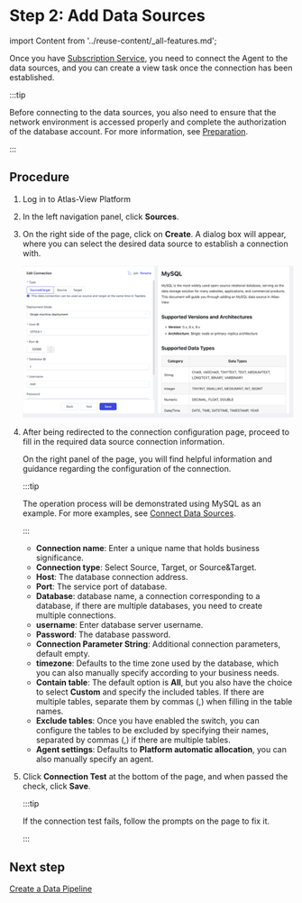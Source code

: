 # Step 2: Add Data Sources

import Content from '../reuse-content/_all-features.md';

<Content />

Once you have [Subscription Service](../billing/renew-subscribe), you need to connect the Agent to the data sources, and you can create a view task once the connection has been established.

:::tip

Before connecting to the data sources, you also need to ensure that the network environment is accessed properly and complete the authorization of the database account. For more information, see [Preparation](../prerequisites/README.md).

:::

## Procedure
1. Log in to Atlas-View Platform

2. In the left navigation panel, click **Sources**.

3. On the right side of the page, click on **Create**. A dialog box will appear, where you can select the desired data source to establish a connection with.

   ![Connection Demo](../images/connect_mysql.jpg)

4. After being redirected to the connection configuration page, proceed to fill in the required data source connection information. 

   On the right panel of the page, you will find helpful information and guidance regarding the configuration of the connection.

   :::tip

   The operation process will be demonstrated using MySQL as an example. For more examples, see [Connect Data Sources](../prerequisites/README.md).

   :::

   * **Connection name**: Enter a unique name that holds business significance.
   * **Connection type**: Select Source, Target, or Source&Target.
   * **Host**: The database connection address.
   * **Port**: The service port of database.
   * **Database**: database name, a connection corresponding to a database, if there are multiple databases, you need to create multiple connections.
   * **username**: Enter database server username.
   * **Password**: The database password.
   * **Connection Parameter String**: Additional connection parameters, default empty.
   * **timezone**: Defaults to the time zone used by the database, which you can also manually specify according to your business needs.
   * **Contain table**: The default option is **All**, but you also have the choice to select **Custom** and specify the included tables. If there are multiple tables, separate them by commas (,) when filling in the table names.
   * **Exclude tables**: Once you have enabled the switch, you can configure the tables to be excluded by specifying their names, separated by commas (,) if there are multiple tables.
   * **Agent settings**: Defaults to **Platform automatic allocation**, you can also manually specify an agent.

5. Click **Connection Test** at the bottom of the page, and when passed the check, click **Save**.

   :::tip

   If the connection test fails, follow the prompts on the page to fix it.

   :::



## Next step

[Create a Data Pipeline](create-task.md)
